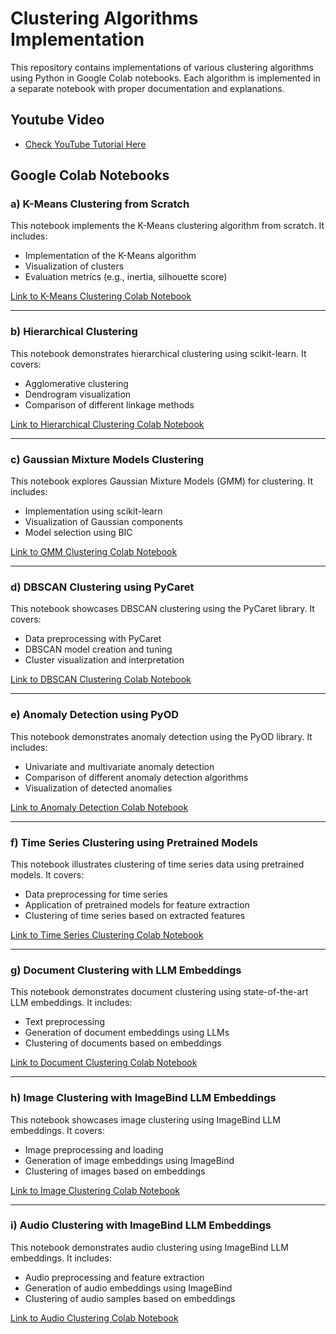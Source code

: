 # Clustering Algorithms Implementation

This repository contains implementations of various clustering algorithms using Python in Google Colab notebooks. Each algorithm is implemented in a separate notebook with proper documentation and explanations.

## Youtube Video
- [Check YouTube Tutorial Here](https://youtu.be/kYr0UYG1zTY)
  
## Google Colab Notebooks

### a) K-Means Clustering from Scratch
This notebook implements the K-Means clustering algorithm from scratch. It includes:
* Implementation of the K-Means algorithm
* Visualization of clusters
* Evaluation metrics (e.g., inertia, silhouette score)

[Link to K-Means Clustering Colab Notebook](https://colab.research.google.com/drive/1Oujq3hmOWrSQnn8JE0r5UVufsn84-_wW?usp=sharing)

---

### b) Hierarchical Clustering
This notebook demonstrates hierarchical clustering using scikit-learn. It covers:
* Agglomerative clustering
* Dendrogram visualization
* Comparison of different linkage methods

[Link to Hierarchical Clustering Colab Notebook](https://colab.research.google.com/drive/1X9F-8naeVJcThoN-Is-ctmcCDjA4kTNv?usp=sharing)

---

### c) Gaussian Mixture Models Clustering
This notebook explores Gaussian Mixture Models (GMM) for clustering. It includes:
* Implementation using scikit-learn
* Visualization of Gaussian components
* Model selection using BIC

[Link to GMM Clustering Colab Notebook](https://colab.research.google.com/drive/1jpDTZRgsfs3J6p21YOo-lfnLE28lBcAT?usp=sharing)

---

### d) DBSCAN Clustering using PyCaret
This notebook showcases DBSCAN clustering using the PyCaret library. It covers:
* Data preprocessing with PyCaret
* DBSCAN model creation and tuning
* Cluster visualization and interpretation

[Link to DBSCAN Clustering Colab Notebook](https://colab.research.google.com/drive/10p_jW_BMxBA5nWGsSB5IHpBI36Algj3i?usp=sharing)

---

### e) Anomaly Detection using PyOD
This notebook demonstrates anomaly detection using the PyOD library. It includes:
* Univariate and multivariate anomaly detection
* Comparison of different anomaly detection algorithms
* Visualization of detected anomalies

[Link to Anomaly Detection Colab Notebook](https://colab.research.google.com/drive/1nkCbr-gAYW0hvW24_TflyWZ5iig4OSyb?usp=sharing)

---

### f) Time Series Clustering using Pretrained Models
This notebook illustrates clustering of time series data using pretrained models. It covers:
* Data preprocessing for time series
* Application of pretrained models for feature extraction
* Clustering of time series based on extracted features

[Link to Time Series Clustering Colab Notebook](https://colab.research.google.com/drive/1S6xPF656cYYtT5_GCnVV9NgHVkkXQ_Ei?usp=sharing)

---

### g) Document Clustering with LLM Embeddings
This notebook demonstrates document clustering using state-of-the-art LLM embeddings. It includes:
* Text preprocessing
* Generation of document embeddings using LLMs
* Clustering of documents based on embeddings

[Link to Document Clustering Colab Notebook](https://colab.research.google.com/drive/1X70bjztWj5wYzpdC9hXF3zfth1dEbcZ5?usp=sharing)

---

### h) Image Clustering with ImageBind LLM Embeddings
This notebook showcases image clustering using ImageBind LLM embeddings. It covers:
* Image preprocessing and loading
* Generation of image embeddings using ImageBind
* Clustering of images based on embeddings

[Link to Image Clustering Colab Notebook](https://colab.research.google.com/drive/1WYA93a2vwQuIl38S6ItLOxjVr6GhuyQ9?usp=sharing)

---

### i) Audio Clustering with ImageBind LLM Embeddings
This notebook demonstrates audio clustering using ImageBind LLM embeddings. It includes:
* Audio preprocessing and feature extraction
* Generation of audio embeddings using ImageBind
* Clustering of audio samples based on embeddings

[Link to Audio Clustering Colab Notebook](https://colab.research.google.com/drive/1S7PV2SN1nDDwouo2j-dphoiSTe0_Gx0b?usp=sharing)





